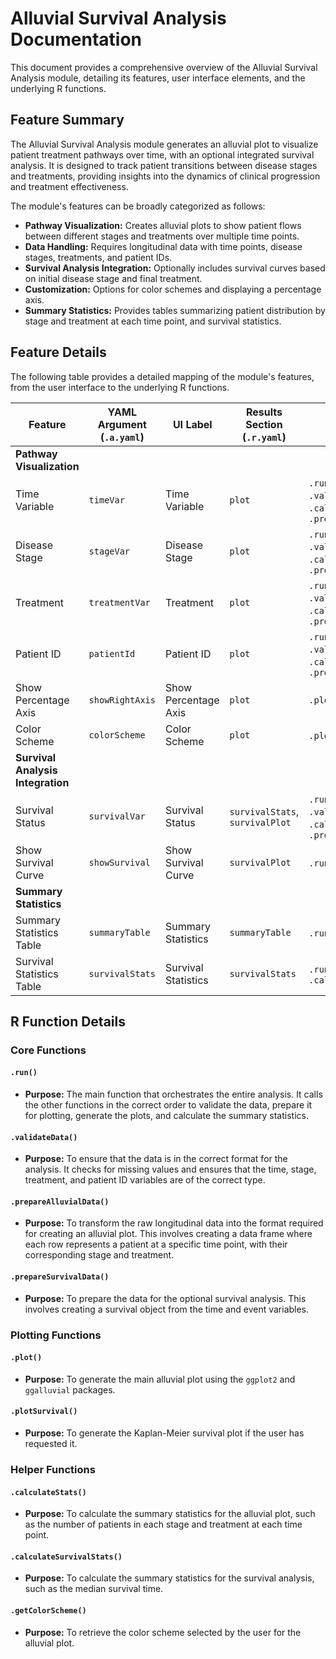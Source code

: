 # Alluvial Survival Analysis Documentation

This document provides a comprehensive overview of the Alluvial Survival Analysis module, detailing its features, user interface elements, and the underlying R functions.

## Feature Summary

The Alluvial Survival Analysis module generates an alluvial plot to visualize patient treatment pathways over time, with an optional integrated survival analysis. It is designed to track patient transitions between disease stages and treatments, providing insights into the dynamics of clinical progression and treatment effectiveness.

The module's features can be broadly categorized as follows:

*   **Pathway Visualization:** Creates alluvial plots to show patient flows between different stages and treatments over multiple time points.
*   **Data Handling:** Requires longitudinal data with time points, disease stages, treatments, and patient IDs.
*   **Survival Analysis Integration:** Optionally includes survival curves based on initial disease stage and final treatment.
*   **Customization:** Options for color schemes and displaying a percentage axis.
*   **Summary Statistics:** Provides tables summarizing patient distribution by stage and treatment at each time point, and survival statistics.

## Feature Details

The following table provides a detailed mapping of the module's features, from the user interface to the underlying R functions.

| Feature                          | YAML Argument (`.a.yaml`)      | UI Label                               | Results Section (`.r.yaml`)         | R Function (`.b.R`)                  |
| -------------------------------- | ------------------------------ | -------------------------------------- | ----------------------------------- | ------------------------------------ |
| **Pathway Visualization**        |                                |                                        |                                     |                                      |
| Time Variable                    | `timeVar`                      | Time Variable                          | `plot`                              | `.run`, `.plot`, `.validateData`, `.calculateStats`, `.prepareAlluvialData` |
| Disease Stage                    | `stageVar`                     | Disease Stage                          | `plot`                              | `.run`, `.plot`, `.validateData`, `.calculateStats`, `.prepareAlluvialData` |
| Treatment                        | `treatmentVar`                 | Treatment                              | `plot`                              | `.run`, `.plot`, `.validateData`, `.calculateStats`, `.prepareAlluvialData` |
| Patient ID                       | `patientId`                    | Patient ID                             | `plot`                              | `.run`, `.plot`, `.validateData`, `.calculateStats`, `.prepareAlluvialData` |
| Show Percentage Axis             | `showRightAxis`                | Show Percentage Axis                   | `plot`                              | `.plot`                              |
| Color Scheme                     | `colorScheme`                  | Color Scheme                           | `plot`                              | `.plot`, `.getColorScheme`           |
| **Survival Analysis Integration**|                                |                                        |                                     |                                      |
| Survival Status                  | `survivalVar`                  | Survival Status                        | `survivalStats`, `survivalPlot`     | `.run`, `.plotSurvival`, `.validateData`, `.calculateSurvivalStats`, `.prepareSurvivalData` |
| Show Survival Curve              | `showSurvival`                 | Show Survival Curve                    | `survivalPlot`                      | `.run`, `.plotSurvival`              |
| **Summary Statistics**           |                                |                                        |                                     |                                      |
| Summary Statistics Table         | `summaryTable`                 | Summary Statistics                     | `summaryTable`                      | `.run`, `.calculateStats`            |
| Survival Statistics Table        | `survivalStats`                | Survival Statistics                    | `survivalStats`                     | `.run`, `.calculateSurvivalStats`    |

## R Function Details

### Core Functions

#### `.run()`

*   **Purpose:** The main function that orchestrates the entire analysis. It calls the other functions in the correct order to validate the data, prepare it for plotting, generate the plots, and calculate the summary statistics.

#### `.validateData()`

*   **Purpose:** To ensure that the data is in the correct format for the analysis. It checks for missing values and ensures that the time, stage, treatment, and patient ID variables are of the correct type.

#### `.prepareAlluvialData()`

*   **Purpose:** To transform the raw longitudinal data into the format required for creating an alluvial plot. This involves creating a data frame where each row represents a patient at a specific time point, with their corresponding stage and treatment.

#### `.prepareSurvivalData()`

*   **Purpose:** To prepare the data for the optional survival analysis. This involves creating a survival object from the time and event variables.

### Plotting Functions

#### `.plot()`

*   **Purpose:** To generate the main alluvial plot using the `ggplot2` and `ggalluvial` packages.

#### `.plotSurvival()`

*   **Purpose:** To generate the Kaplan-Meier survival plot if the user has requested it.

### Helper Functions

#### `.calculateStats()`

*   **Purpose:** To calculate the summary statistics for the alluvial plot, such as the number of patients in each stage and treatment at each time point.

#### `.calculateSurvivalStats()`

*   **Purpose:** To calculate the summary statistics for the survival analysis, such as the median survival time.

#### `.getColorScheme()`

*   **Purpose:** To retrieve the color scheme selected by the user for the alluvial plot.